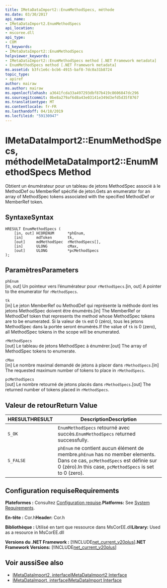 ```yaml
---
title: IMetaDataImport2::EnumMethodSpecs, méthode
ms.date: 03/30/2017
api_name:
- IMetaDataImport2.EnumMethodSpecs
api_location:
- mscoree.dll
api_type:
- COM
f1_keywords:
- IMetaDataImport2::EnumMethodSpecs
helpviewer_keywords:
- IMetaDataImport2::EnumMethodSpecs method [.NET Framework metadata]
- EnumMethodSpecs method [.NET Framework metadata]
ms.assetid: b3fc1e6c-bcb6-4915-baf8-7dc0a31b8724
topic_type:
- apiref
author: mairaw
ms.author: mairaw
ms.openlocfilehash: a3641fcda33a497293dbf87b419c8606847dc296
ms.sourcegitcommit: 0be8a279af6d8a43e03141e349d3efd5d35f8767
ms.translationtype: MT
ms.contentlocale: fr-FR
ms.lasthandoff: 04/18/2019
ms.locfileid: "59130947"
---
```

# <a name="imetadataimport2enummethodspecs-method"></a><span data-ttu-id="2dc74-102">IMetaDataImport2::EnumMethodSpecs, méthode</span><span class="sxs-lookup"><span data-stu-id="2dc74-102">IMetaDataImport2::EnumMethodSpecs Method</span></span>
<span data-ttu-id="2dc74-103">Obtient un énumérateur pour un tableau de jetons MethodSpec associé à le MethodDef ou MemberRef spécifié de jeton.</span><span class="sxs-lookup"><span data-stu-id="2dc74-103">Gets an enumerator for an array of MethodSpec tokens associated with the specified MethodDef or MemberRef token.</span></span>  
  
## <a name="syntax"></a><span data-ttu-id="2dc74-104">Syntaxe</span><span class="sxs-lookup"><span data-stu-id="2dc74-104">Syntax</span></span>  
  
```  
HRESULT EnumMethodSpecs (  
    [in, out] HCORENUM      *phEnum,   
    [in]      mdToken       tk,  
    [out]     mdMethodSpec  rMethodSpecs[],  
    [in]      ULONG         cMax,  
    [out]     ULONG         *pcMethodSpecs  
);   
```  
  
## <a name="parameters"></a><span data-ttu-id="2dc74-105">Paramètres</span><span class="sxs-lookup"><span data-stu-id="2dc74-105">Parameters</span></span>  
 `phEnum`  
 <span data-ttu-id="2dc74-106">[in, out] Un pointeur vers l’énumérateur pour `rMethodSpecs`.</span><span class="sxs-lookup"><span data-stu-id="2dc74-106">[in, out] A pointer to the enumerator for `rMethodSpecs`.</span></span>  
  
 `tk`  
 <span data-ttu-id="2dc74-107">[in] Le jeton MemberRef ou MethodDef qui représente la méthode dont les jetons MethodSpec doivent être énumérés.</span><span class="sxs-lookup"><span data-stu-id="2dc74-107">[in] The MemberRef or MethodDef token that represents the method whose MethodSpec tokens are to be enumerated.</span></span> <span data-ttu-id="2dc74-108">Si la valeur de `tk` est 0 (zéro), tous les jetons MethodSpec dans la portée seront énumérés.</span><span class="sxs-lookup"><span data-stu-id="2dc74-108">If the value of `tk` is 0 (zero), all MethodSpec tokens in the scope will be enumerated.</span></span>  
  
 `rMethodSpecs`  
 <span data-ttu-id="2dc74-109">[out] Le tableau de jetons MethodSpec à énumérer.</span><span class="sxs-lookup"><span data-stu-id="2dc74-109">[out] The array of MethodSpec tokens to enumerate.</span></span>  
  
 `cMax`  
 <span data-ttu-id="2dc74-110">[in] Le nombre maximal demandé de jetons à placer dans `rMethodSpecs`.</span><span class="sxs-lookup"><span data-stu-id="2dc74-110">[in] The requested maximum number of tokens to place in `rMethodSpecs`.</span></span>  
  
 `pcMethodSpecs`  
 <span data-ttu-id="2dc74-111">[out] Le nombre retourné de jetons placés dans `rMethodSpecs`.</span><span class="sxs-lookup"><span data-stu-id="2dc74-111">[out] The returned number of tokens placed in `rMethodSpecs`.</span></span>  
  
## <a name="return-value"></a><span data-ttu-id="2dc74-112">Valeur de retour</span><span class="sxs-lookup"><span data-stu-id="2dc74-112">Return Value</span></span>  
  
|<span data-ttu-id="2dc74-113">HRESULT</span><span class="sxs-lookup"><span data-stu-id="2dc74-113">HRESULT</span></span>|<span data-ttu-id="2dc74-114">Description</span><span class="sxs-lookup"><span data-stu-id="2dc74-114">Description</span></span>|  
|-------------|-----------------|  
|`S_OK`|<span data-ttu-id="2dc74-115">`EnumMethodSpecs` retourné avec succès.</span><span class="sxs-lookup"><span data-stu-id="2dc74-115">`EnumMethodSpecs` returned successfully.</span></span>|  
|`S_FALSE`|<span data-ttu-id="2dc74-116">`phEnum` ne contient aucun élément de membre.</span><span class="sxs-lookup"><span data-stu-id="2dc74-116">`phEnum` has no member elements.</span></span> <span data-ttu-id="2dc74-117">Dans ce cas, `pcMethodSpecs` est définie sur 0 (zéro).</span><span class="sxs-lookup"><span data-stu-id="2dc74-117">In this case, `pcMethodSpecs` is set to 0 (zero).</span></span>|  
  
## <a name="requirements"></a><span data-ttu-id="2dc74-118">Configuration requise</span><span class="sxs-lookup"><span data-stu-id="2dc74-118">Requirements</span></span>  
 <span data-ttu-id="2dc74-119">**Plateformes :** Consultez [Configuration requise](../../../../docs/framework/get-started/system-requirements.md).</span><span class="sxs-lookup"><span data-stu-id="2dc74-119">**Platforms:** See [System Requirements](../../../../docs/framework/get-started/system-requirements.md).</span></span>  
  
 <span data-ttu-id="2dc74-120">**En-tête :** Cor.h</span><span class="sxs-lookup"><span data-stu-id="2dc74-120">**Header:** Cor.h</span></span>  
  
 <span data-ttu-id="2dc74-121">**Bibliothèque :** Utilisé en tant que ressource dans MsCorEE.dll</span><span class="sxs-lookup"><span data-stu-id="2dc74-121">**Library:** Used as a resource in MsCorEE.dll</span></span>  
  
 <span data-ttu-id="2dc74-122">**Versions du .NET Framework :** [!INCLUDE[net_current_v20plus](../../../../includes/net-current-v20plus-md.md)]</span><span class="sxs-lookup"><span data-stu-id="2dc74-122">**.NET Framework Versions:** [!INCLUDE[net_current_v20plus](../../../../includes/net-current-v20plus-md.md)]</span></span>  
  
## <a name="see-also"></a><span data-ttu-id="2dc74-123">Voir aussi</span><span class="sxs-lookup"><span data-stu-id="2dc74-123">See also</span></span>

- [<span data-ttu-id="2dc74-124">IMetaDataImport2, interface</span><span class="sxs-lookup"><span data-stu-id="2dc74-124">IMetaDataImport2 Interface</span></span>](../../../../docs/framework/unmanaged-api/metadata/imetadataimport2-interface.md)
- [<span data-ttu-id="2dc74-125">IMetaDataImport, interface</span><span class="sxs-lookup"><span data-stu-id="2dc74-125">IMetaDataImport Interface</span></span>](../../../../docs/framework/unmanaged-api/metadata/imetadataimport-interface.md)
